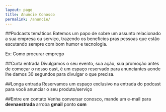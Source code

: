 ```yaml
---
layout: page
title: Anuncie Conosco
permalink: /anuncie/
---
```


##Podcasts temáticos
Batemos um papo de sobre um assunto relacionado a sua empresa ou serviço, trazendo os benefícios pras pessoas que estão escutando sempre com bom humor e tecnologia.

Ex: Como procurar emprego

##Curta entrada
Divulgamos o seu evento, sua ação, sua promoção antes de começar o nosso cast, é um espaço reservado para anunciantes aonde lhe damos 30 segundos para divulgar o que precisa.

##Longa entrada
Reservamos um espaço exclusivo na entrada do podcast para você anunciar o seu produto/serviço

##Entre em contato
Venha conversar conosco, mande um e-mail para **devnaestrada** arroba **gmail** ponto **com**